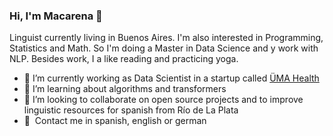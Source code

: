### Hi, I'm Macarena 👋

Linguist currently living in Buenos Aires. I'm also interested in Programming, Statistics and Math. So I'm doing a Master in Data Science and y work with NLP. Besides work, I a like reading and practicing yoga.

- 🔭 I’m currently working as Data Scientist in a startup called [ÜMA Health](https://umasalud.com/)
- 🌱 I’m learning about algorithms and transformers
- 👯 I’m looking to collaborate on open source projects and to improve linguistic resources for spanish from Río de La Plata
- :speech_balloon:&nbsp; Contact me in spanish, english or german
